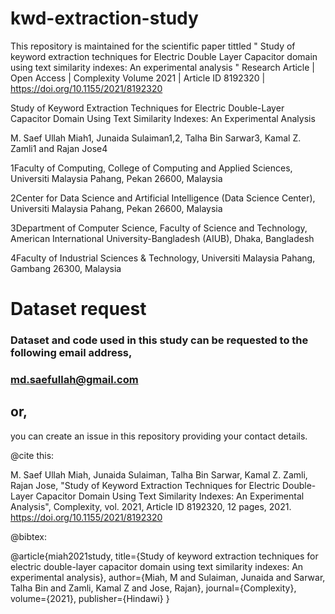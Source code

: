 # kwd-extraction-study
This repository is maintained for the scientific paper tittled " Study of keyword extraction techniques for Electric Double Layer Capacitor domain using text similarity indexes: An experimental analysis " 
Research Article | Open Access | Complexity
Volume 2021 | Article ID 8192320 | https://doi.org/10.1155/2021/8192320

Study of Keyword Extraction Techniques for Electric Double-Layer Capacitor Domain Using Text Similarity Indexes: An Experimental Analysis

M. Saef Ullah Miah1, Junaida Sulaiman1,2, Talha Bin Sarwar3, Kamal Z. Zamli1 and Rajan Jose4

1Faculty of Computing, College of Computing and Applied Sciences, Universiti Malaysia Pahang, Pekan 26600, Malaysia

2Center for Data Science and Artificial Intelligence (Data Science Center), Universiti Malaysia Pahang, Pekan 26600, Malaysia

3Department of Computer Science, Faculty of Science and Technology, American International University-Bangladesh (AIUB), Dhaka, Bangladesh

4Faculty of Industrial Sciences & Technology, Universiti Malaysia Pahang, Gambang 26300, Malaysia


# Dataset request
### Dataset and code used in this study can be requested to the following email address,
### md.saefullah@gmail.com 
## or,
you can create an issue in this repository providing your contact details.


@cite this:

M. Saef Ullah Miah, Junaida Sulaiman, Talha Bin Sarwar, Kamal Z. Zamli, Rajan Jose, "Study of Keyword Extraction Techniques for Electric Double-Layer Capacitor Domain Using Text Similarity Indexes: An Experimental Analysis", Complexity, vol. 2021, Article ID 8192320, 12 pages, 2021. https://doi.org/10.1155/2021/8192320

@bibtex:

@article{miah2021study,
  title={Study of keyword extraction techniques for electric double-layer capacitor domain using text similarity indexes: An experimental analysis},
  author={Miah, M and Sulaiman, Junaida and Sarwar, Talha Bin and Zamli, Kamal Z and Jose, Rajan},
  journal={Complexity},
  volume={2021},
  publisher={Hindawi}
}
